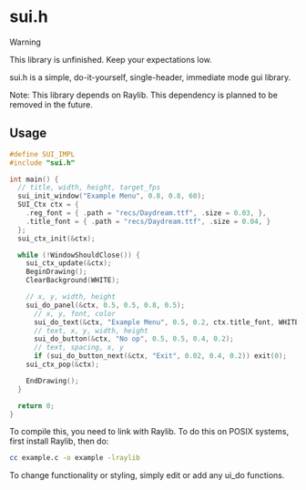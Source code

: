 # sui.h
> [!WARNING]
> This library is unfinished. Keep your expectations low.

sui.h is a simple, do-it-yourself, single-header, immediate mode gui library.

Note: This library depends on Raylib. This dependency is planned to be removed
in the future.

## Usage
```c
#define SUI_IMPL
#include "sui.h"

int main() {
  // title, width, height, target_fps
  sui_init_window("Example Menu", 0.8, 0.8, 60);
  SUI_Ctx ctx = {
    .reg_font = { .path = "recs/Daydream.ttf", .size = 0.03, },
    .title_font = { .path = "recs/Daydream.ttf", .size = 0.04, }
  };
  sui_ctx_init(&ctx);

  while (!WindowShouldClose()) {
    sui_ctx_update(&ctx);
    BeginDrawing();
    ClearBackground(WHITE);

    // x, y, width, height
    sui_do_panel(&ctx, 0.5, 0.5, 0.8, 0.5);
      // x, y, font, color
      sui_do_text(&ctx, "Example Menu", 0.5, 0.2, ctx.title_font, WHITE);
      // text, x, y, width, height
      sui_do_button(&ctx, "No op", 0.5, 0.5, 0.4, 0.2);
      // text, spacing, x, y
      if (sui_do_button_next(&ctx, "Exit", 0.02, 0.4, 0.2)) exit(0);
    sui_ctx_pop(&ctx);

    EndDrawing();
  }

  return 0;
}
```
To compile this, you need to link with Raylib.
To do this on POSIX systems, first install Raylib, then do:
```sh
cc example.c -o example -lraylib
```

To change functionality or styling, simply edit or add any ui_do functions.
